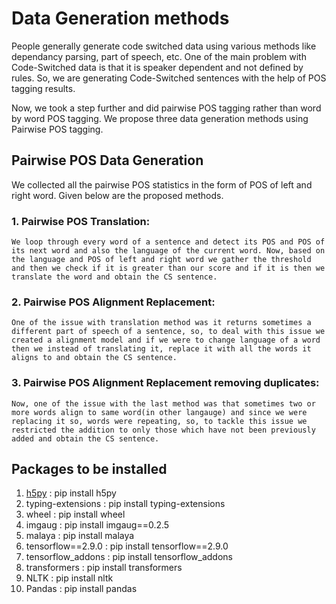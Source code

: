 # Data Generation methods

People generally generate code switched data using various methods like dependancy parsing, part of speech, etc. One of the main problem with Code-Switched data is that it is speaker dependent and not defined by rules. So, we are generating Code-Switched sentences with the help of POS tagging results.

Now, we took a step further and did pairwise POS tagging rather than word by word POS tagging. We propose three data generation methods using Pairwise POS tagging.  

## Pairwise POS Data Generation
We collected all the pairwise POS statistics in the form of POS of left and right word. Given below are the proposed methods.
### 1. Pairwise POS Translation: 
    We loop through every word of a sentence and detect its POS and POS of its next word and also the language of the current word. Now, based on the language and POS of left and right word we gather the threshold and then we check if it is greater than our score and if it is then we translate the word and obtain the CS sentence.

### 2. Pairwise POS Alignment Replacement:
    One of the issue with translation method was it returns sometimes a different part of speech of a sentence, so, to deal with this issue we created a alignment model and if we were to change language of a word then we instead of translating it, replace it with all the words it aligns to and obtain the CS sentence.

### 3. Pairwise POS Alignment Replacement removing duplicates:
    Now, one of the issue with the last method was that sometimes two or more words align to same word(in other langauge) and since we were replacing it so, words were repeating, so, to tackle this issue we restricted the addition to only those which have not been previously added and obtain the CS sentence.

## Packages to be installed 
1. [h5py]("https://pypi.org/project/h5py/")              :  pip install h5py
2. typing-extensions :  pip install typing-extensions
3. wheel             :  pip install wheel
4. imgaug            :  pip install imgaug==0.2.5
5. malaya            :  pip install malaya
6. tensorflow==2.9.0 :  pip install tensorflow==2.9.0
7. tensorflow_addons :  pip install tensorflow_addons
8. transformers      :  pip install transformers
9. NLTK              :  pip install nltk
10. Pandas           :  pip install pandas